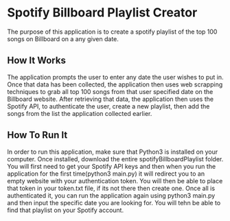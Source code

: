 # Spotify Billboard Playlist Creator

The purpose of this application is to create a spotify playlist of the top 100 songs on Billboard on a any given date. 

## How It Works

The application prompts the user to enter any date the user wishes to put in. Once that data has been collected, the application then uses web scrapping techniques to grab all top 100 songs from that user specified date on the Billboard website. After retrieving that data, the application then uses the Spotify API, to authenticate the user, create a new playlist, then add the songs from the list the application collected earlier.

## How To Run It

In order to run this application, make sure that Python3 is installed on your computer. Once installed, download the entire spotifyBillboardPlaylist folder. You will first need to get your Spotify API keys and then when you run the application for the first time(python3 main.py) it will redirect you to an empty website with your authentication token. You will then be able to place that token in your token.txt file, if its not there then create one. Once all is authenticated it, you can run the application again using python3 main.py and then input the specific date you are looking for. You will tehn be able to find that playlist on your Spotify account.
